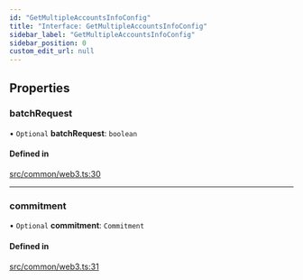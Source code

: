 ```yaml
---
id: "GetMultipleAccountsInfoConfig"
title: "Interface: GetMultipleAccountsInfoConfig"
sidebar_label: "GetMultipleAccountsInfoConfig"
sidebar_position: 0
custom_edit_url: null
---
```


## Properties

### batchRequest

• `Optional` **batchRequest**: `boolean`

#### Defined in

[src/common/web3.ts:30](https://github.com/alpha-defi/raydium-sdk/blob/108ded9/src/common/web3.ts#L30)

___

### commitment

• `Optional` **commitment**: `Commitment`

#### Defined in

[src/common/web3.ts:31](https://github.com/alpha-defi/raydium-sdk/blob/108ded9/src/common/web3.ts#L31)
